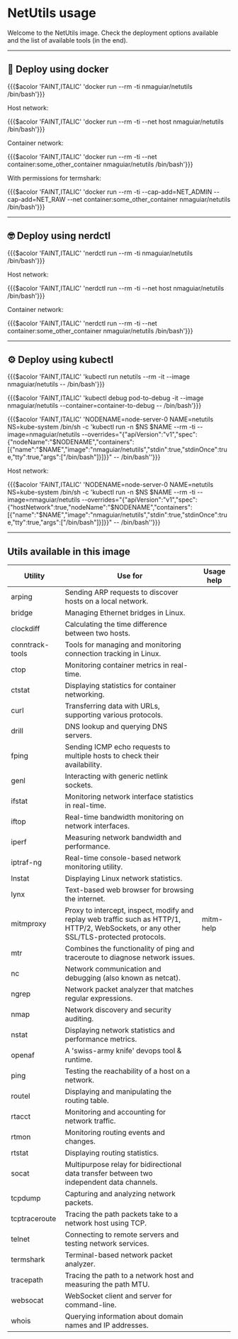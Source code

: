 # NetUtils usage

Welcome to the NetUtils image. Check the deployment options available and the list of available tools (in the end).

---

## 🐳 Deploy using docker

{{{$acolor 'FAINT,ITALIC' 'docker run --rm -ti nmaguiar/netutils /bin/bash'}}}

Host network:

{{{$acolor 'FAINT,ITALIC' 'docker run --rm -ti --net host nmaguiar/netutils /bin/bash'}}}

Container network:

{{{$acolor 'FAINT,ITALIC' 'docker run --rm -ti --net container:some_other_container nmaguiar/netutils /bin/bash'}}}

With permissions for termshark:

{{{$acolor 'FAINT,ITALIC' 'docker run --rm -ti --cap-add=NET_ADMIN --cap-add=NET_RAW --net container:some_other_container nmaguiar/netutils /bin/bash'}}}

---

## 🤓 Deploy using nerdctl

{{{$acolor 'FAINT,ITALIC' 'nerdctl run --rm -ti nmaguiar/netutils /bin/bash'}}}

Host network:

{{{$acolor 'FAINT,ITALIC' 'nerdctl run --rm -ti --net host nmaguiar/netutils /bin/bash'}}}

Container network:

{{{$acolor 'FAINT,ITALIC' 'nerdctl run --rm -ti --net container:some_other_container nmaguiar/netutils /bin/bash'}}}

---

## ⚙️  Deploy using kubectl

{{{$acolor 'FAINT,ITALIC' 'kubectl run netutils --rm -it --image nmaguiar/netutils -- /bin/bash'}}}

{{{$acolor 'FAINT,ITALIC' 'kubectl debug pod-to-debug -it --image nmaguiar/netutils --container=container-to-debug -- /bin/bash'}}}

{{{$acolor 'FAINT,ITALIC' 'NODENAME=node-server-0 NAME=netutils NS=kube-system  /bin/sh -c \'kubectl run -n $NS $NAME --rm -ti --image=nmaguiar/netutils  --overrides="{\"apiVersion\":\"v1\",\"spec\":{\"nodeName\":\"$NODENAME\",\"containers\":[{\"name\":\"$NAME\",\"image\":\"nmaguiar/netutils\",\"stdin\":true,\"stdinOnce\":true,\"tty\":true,\"args\":[\"/bin/bash\"]}]}}" -- /bin/bash\''}}}

Host network:

{{{$acolor 'FAINT,ITALIC' 'NODENAME=node-server-0 NAME=netutils NS=kube-system  /bin/sh -c \'kubectl run -n $NS $NAME --rm -ti --image=nmaguiar/netutils  --overrides="{\"apiVersion\":\"v1\",\"spec\":{\"hostNetwork\":true,\"nodeName\":\"$NODENAME\",\"containers\":[{\"name\":\"$NAME\",\"image\":\"nmaguiar/netutils\",\"stdin\":true,\"stdinOnce\":true,\"tty\":true,\"args\":[\"/bin/bash\"]}]}}" -- /bin/bash\''}}}

---

## Utils available in this image

| Utility | Use for | Usage help |
|---------|---------|------------|
| arping | Sending ARP requests to discover hosts on a local network. | |
| bridge | Managing Ethernet bridges in Linux. | |
| clockdiff | Calculating the time difference between two hosts. | |
| conntrack-tools | Tools for managing and monitoring connection tracking in Linux. | |
| ctop | Monitoring container metrics in real-time. | |
| ctstat | Displaying statistics for container networking. | |
| curl | Transferring data with URLs, supporting various protocols. | |
| drill | DNS lookup and querying DNS servers. | |
| fping | Sending ICMP echo requests to multiple hosts to check their availability. | |
| genl | Interacting with generic netlink sockets. | |
| ifstat | Monitoring network interface statistics in real-time. | |
| iftop | Real-time bandwidth monitoring on network interfaces. | |
| iperf | Measuring network bandwidth and performance. | |
| iptraf-ng | Real-time console-based network monitoring utility. | |
| lnstat | Displaying Linux network statistics. | |
| lynx | Text-based web browser for browsing the internet. | |
| mitmproxy | Proxy to intercept, inspect, modify and replay web traffic such as HTTP/1, HTTP/2, WebSockets, or any other SSL/TLS-protected protocols. | mitm-help |
| mtr | Combines the functionality of ping and traceroute to diagnose network issues. | |
| nc | Network communication and debugging (also known as netcat). | |
| ngrep | Network packet analyzer that matches regular expressions. | |
| nmap | Network discovery and security auditing. | |
| nstat | Displaying network statistics and performance metrics. | |
| openaf | A 'swiss-army knife' devops tool & runtime. | |
| ping | Testing the reachability of a host on a network. | |
| routel | Displaying and manipulating the routing table. | |
| rtacct | Monitoring and accounting for network traffic. | |
| rtmon | Monitoring routing events and changes. | |
| rtstat | Displaying routing statistics. | |
| socat | Multipurpose relay for bidirectional data transfer between two independent data channels. | |
| tcpdump | Capturing and analyzing network packets. | |
| tcptraceroute | Tracing the path packets take to a network host using TCP. | |
| telnet | Connecting to remote servers and testing network services. | |
| termshark | Terminal-based network packet analyzer. | |
| tracepath | Tracing the path to a network host and measuring the path MTU. | |
| websocat | WebSocket client and server for command-line. | |
| whois | Querying information about domain names and IP addresses. | |

